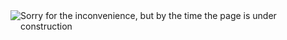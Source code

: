 <div style="width: 100%; display: flex; justify-content: center">
    <img src="https://i.stack.imgur.com/tM18j.gif">
    Sorry for the inconvenience, but by the time the page is under construction
</div>
